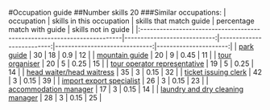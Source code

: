 #Occupation guide
##Number skills 20
###Similar occupations:
| occupation                                                              |   skills in this occupation |   skills that match guide |   percentage match with guide |   skills not in guide |
|:------------------------------------------------------------------------|----------------------------:|--------------------------:|------------------------------:|----------------------:|
| [park guide](park_guide.md)                                             |                          30 |                        18 |                          0.9  |                    12 |
| [mountain guide](mountain_guide.md)                                     |                          20 |                         9 |                          0.45 |                    11 |
| [tour organiser](tour_organiser.md)                                     |                          20 |                         5 |                          0.25 |                    15 |
| [tour operator representative](tour_operator_representative.md)         |                          19 |                         5 |                          0.25 |                    14 |
| [head waiter/head waitress](head_waiter-head_waitress.md)               |                          35 |                         3 |                          0.15 |                    32 |
| [ticket issuing clerk](ticket_issuing_clerk.md)                         |                          42 |                         3 |                          0.15 |                    39 |
| [import export specialist](import_export_specialist.md)                 |                          26 |                         3 |                          0.15 |                    23 |
| [accommodation manager](accommodation_manager.md)                       |                          17 |                         3 |                          0.15 |                    14 |
| [laundry and dry cleaning manager](laundry_and_dry_cleaning_manager.md) |                          28 |                         3 |                          0.15 |                    25 |

